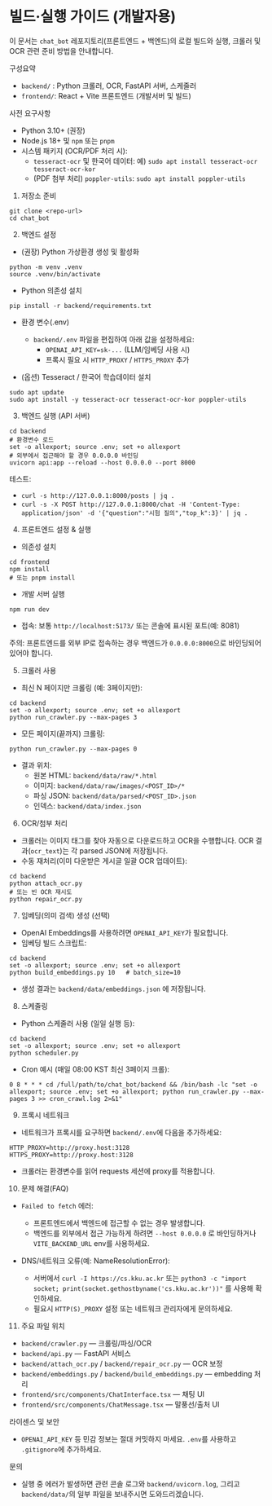 빌드·실행 가이드 (개발자용)
=============================

이 문서는 `chat_bot` 레포지토리(프론트엔드 + 백엔드)의 로컬 빌드와 실행, 크롤러 및 OCR 관련 준비 방법을 안내합니다.

구성요약
- `backend/` : Python 크롤러, OCR, FastAPI 서버, 스케줄러
- `frontend/`: React + Vite 프론트엔드 (개발서버 및 빌드)

사전 요구사항
- Python 3.10+ (권장)
- Node.js 18+ 및 `npm` 또는 `pnpm`
- 시스템 패키지 (OCR/PDF 처리 시):
  - `tesseract-ocr` 및 한국어 데이터: 예) `sudo apt install tesseract-ocr tesseract-ocr-kor`
  - (PDF 첨부 처리) `poppler-utils`: `sudo apt install poppler-utils`

1) 저장소 준비

```
git clone <repo-url>
cd chat_bot
```

2) 백엔드 설정

- (권장) Python 가상환경 생성 및 활성화
```
python -m venv .venv
source .venv/bin/activate
```

- Python 의존성 설치
```
pip install -r backend/requirements.txt
```

- 환경 변수(.env)
  - `backend/.env` 파일을 편집하여 아래 값을 설정하세요:
    - `OPENAI_API_KEY=sk-...` (LLM/임베딩 사용 시)
    - 프록시 필요 시 `HTTP_PROXY` / `HTTPS_PROXY` 추가

- (옵션) Tesseract / 한국어 학습데이터 설치
```
sudo apt update
sudo apt install -y tesseract-ocr tesseract-ocr-kor poppler-utils
```

3) 백엔드 실행 (API 서버)

```
cd backend
# 환경변수 로드
set -o allexport; source .env; set +o allexport
# 외부에서 접근해야 할 경우 0.0.0.0 바인딩
uvicorn api:app --reload --host 0.0.0.0 --port 8000
```

테스트:
- `curl -s http://127.0.0.1:8000/posts | jq .`
- `curl -s -X POST http://127.0.0.1:8000/chat -H 'Content-Type: application/json' -d '{"question":"시험 질의","top_k":3}' | jq .`

4) 프론트엔드 설정 & 실행

- 의존성 설치
```
cd frontend
npm install
# 또는 pnpm install
```

- 개발 서버 실행
```
npm run dev
```

- 접속: 보통 `http://localhost:5173/` 또는 콘솔에 표시된 포트(예: 8081)

주의: 프론트엔드를 외부 IP로 접속하는 경우 백엔드가 `0.0.0.0:8000`으로 바인딩되어 있어야 합니다.

5) 크롤러 사용

- 최신 N 페이지만 크롤링 (예: 3페이지만):
```
cd backend
set -o allexport; source .env; set +o allexport
python run_crawler.py --max-pages 3
```

- 모든 페이지(끝까지) 크롤링:
```
python run_crawler.py --max-pages 0
```

- 결과 위치:
  - 원본 HTML: `backend/data/raw/*.html`
  - 이미지: `backend/data/raw/images/<POST_ID>/*`
  - 파싱 JSON: `backend/data/parsed/<POST_ID>.json`
  - 인덱스: `backend/data/index.json`

6) OCR/첨부 처리

- 크롤러는 이미지 태그를 찾아 자동으로 다운로드하고 OCR을 수행합니다. OCR 결과(`ocr_text`)는 각 parsed JSON에 저장됩니다.
- 수동 재처리(이미 다운받은 게시글 일괄 OCR 업데이트):
```
cd backend
python attach_ocr.py
# 또는 빈 OCR 재시도
python repair_ocr.py
```

7) 임베딩(의미 검색) 생성 (선택)

- OpenAI Embeddings를 사용하려면 `OPENAI_API_KEY`가 필요합니다.
- 임베딩 빌드 스크립트:
```
cd backend
set -o allexport; source .env; set +o allexport
python build_embeddings.py 10   # batch_size=10
```

- 생성 결과는 `backend/data/embeddings.json` 에 저장됩니다.

8) 스케줄링

- Python 스케줄러 사용 (일일 실행 등):
```
cd backend
set -o allexport; source .env; set +o allexport
python scheduler.py
```

- Cron 예시 (매일 08:00 KST 최신 3페이지 크롤):
```
0 8 * * * cd /full/path/to/chat_bot/backend && /bin/bash -lc "set -o allexport; source .env; set +o allexport; python run_crawler.py --max-pages 3 >> cron_crawl.log 2>&1"
```

9) 프록시 네트워크

- 네트워크가 프록시를 요구하면 `backend/.env`에 다음을 추가하세요:
```
HTTP_PROXY=http://proxy.host:3128
HTTPS_PROXY=http://proxy.host:3128
```
- 크롤러는 환경변수를 읽어 requests 세션에 proxy를 적용합니다.

10) 문제 해결(FAQ)

- `Failed to fetch` 에러:
  - 프론트엔드에서 백엔드에 접근할 수 없는 경우 발생합니다.
  - 백엔드를 외부에서 접근 가능하게 하려면 `--host 0.0.0.0` 로 바인딩하거나 `VITE_BACKEND_URL` env를 사용하세요.

- DNS/네트워크 오류(예: NameResolutionError):
  - 서버에서 `curl -I https://cs.kku.ac.kr` 또는 `python3 -c "import socket; print(socket.gethostbyname('cs.kku.ac.kr'))"` 를 사용해 확인하세요.
  - 필요시 `HTTP(S)_PROXY` 설정 또는 네트워크 관리자에게 문의하세요.

11) 주요 파일 위치

- `backend/crawler.py` — 크롤링/파싱/OCR
- `backend/api.py` — FastAPI 서비스
- `backend/attach_ocr.py` / `backend/repair_ocr.py` — OCR 보정
- `backend/embeddings.py` / `backend/build_embeddings.py` — embedding 처리
- `frontend/src/components/ChatInterface.tsx` — 채팅 UI
- `frontend/src/components/ChatMessage.tsx` — 말풍선/출처 UI

라이센스 및 보안
- `OPENAI_API_KEY` 등 민감 정보는 절대 커밋하지 마세요. `.env`를 사용하고 `.gitignore`에 추가하세요.

문의
- 실행 중 에러가 발생하면 관련 콘솔 로그와 `backend/uvicorn.log`, 그리고 `backend/data/`의 일부 파일을 보내주시면 도와드리겠습니다.


